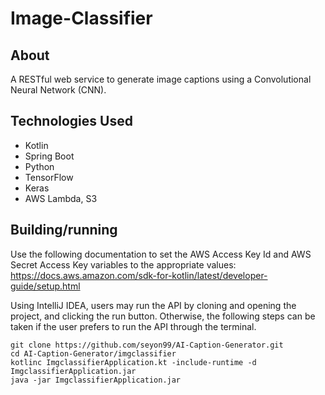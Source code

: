 # Image-Classifier

## About
A RESTful web service to generate image captions using a Convolutional Neural Network (CNN).

## Technologies Used
  - Kotlin
  - Spring Boot
  - Python
  - TensorFlow
  - Keras
  - AWS Lambda, S3

## Building/running
Use the following documentation to set the AWS Access Key Id and AWS Secret Access Key variables to the appropriate values:
https://docs.aws.amazon.com/sdk-for-kotlin/latest/developer-guide/setup.html

Using IntelliJ IDEA, users may run the API by cloning and opening the project, and clicking the run button.
Otherwise, the following steps can be taken if the user prefers to run the API through the terminal.

```
git clone https://github.com/seyon99/AI-Caption-Generator.git
cd AI-Caption-Generator/imgclassifier
kotlinc ImgclassifierApplication.kt -include-runtime -d ImgclassifierApplication.jar
java -jar ImgclassifierApplication.jar
```
